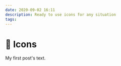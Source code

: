 ```yaml
---
date: 2020-09-02 16:11
description: Ready to use icons for any situation
tags:
---
```

# 📎 Icons

My first post's text.
